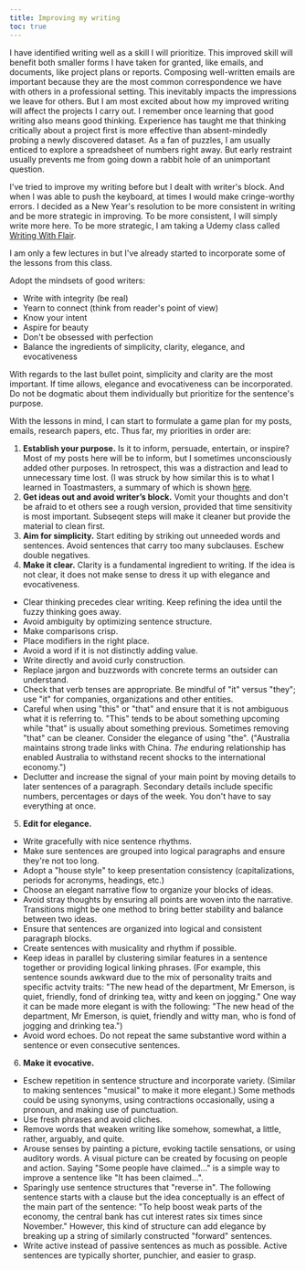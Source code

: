 ```yaml
---
title: Improving my writing 
toc: true
---
```


I have identified writing well as a skill I will prioritize. This improved skill will benefit both smaller forms I have taken for granted, like emails, and documents, like project plans or reports. Composing well-written emails are important because they are the most common correspondence we have with others in a professional setting. This inevitably impacts the impressions we leave for others. But I am most excited about how my improved writing will affect the projects I carry out. I remember once learning that good writing also means good thinking. Experience has taught me that thinking critically about a project first is more effective than absent-mindedly probing a newly discovered dataset. As a fan of puzzles, I am usually enticed to explore a spreadsheet of numbers right away. But early restraint usually prevents me from going down a rabbit hole of an unimportant question.

I've tried to improve my writing before but I dealt with writer's block. And when I was able to push the keyboard, at times I would make cringe-worthy errors. I decided as a New Year's resolution to be more consistent in writing and be more strategic in improving. To be more consistent, I will simply write more here. To be more strategic, I am taking a Udemy class called [Writing With Flair](https://www.udemy.com/course/writing-with-flair-how-to-become-an-exceptional-writer/learn/lecture/1131432?start=0#overview).

I am only a few lectures in but I've already started to incorporate some of the lessons from this class.

Adopt the mindsets of good writers:
- Write with integrity (be real)
- Yearn to connect (think from reader's point of view)
- Know your intent
- Aspire for beauty
- Don't be obsessed with perfection
- Balance the ingredients of simplicity, clarity, elegance, and evocativeness

With regards to the last bullet point, simplicity and clarity are the most important. If time allows, elegance and evocativeness can be incorporated. Do not be dogmatic about them individually but prioritize for the sentence's purpose.

With the lessons in mind, I can start to formulate a game plan for my posts, emails, research papers, etc. Thus far, my priorities in order are:

1. **Establish your purpose.** Is it to inform, persuade, entertain, or inspire? Most of my posts here will be to inform, but I sometimes unconsciously added other purposes. In retrospect, this was a distraction and lead to unnecessary time lost. (I was struck by how similar this is to what I learned in Toastmasters, a summary of which is shown [here](https://ezinearticles.com/?Four-Basic-Speech-Types:-Do-You-Want-to-Persuade,-Inform,-Inspire-or-Entertain?&id=5823240).
2. **Get ideas out and avoid writer’s block.** Vomit your thoughts and don't be afraid to et others see a rough version, provided that time sensitivity is most important. Subseqent steps will make it cleaner but provide the material to clean first.
3. **Aim for simplicity.** Start editing by striking out unneeded words and sentences. Avoid sentences that carry too many subclauses. Eschew double negatives.
4. **Make it clear.** Clarity is a fundamental ingredient to writing. If the idea is not clear, it does not make sense to dress it up with elegance and evocativeness.
- Clear thinking precedes clear writing. Keep refining the idea until the fuzzy thinking goes away.
- Avoid ambiguity by optimizing sentence structure.
- Make comparisons crisp.
- Place modifiers in the right place.
- Avoid a word if it is not distinctly adding value.
- Write directly and avoid curly construction.
- Replace jargon and buzzwords with concrete terms an outsider can understand.
- Check that verb tenses are appropriate. Be mindful of "it" versus "they"; use "it" for companies, organizations and other entities.
- Careful when using "this" or "that" and ensure that it is not ambiguous what it is referring to. "This" tends to be about something upcoming while "that" is usually about something previous. Sometimes removing "that" can be cleaner. Consider the elegance of using "the". ("Australia maintains strong trade links with China. *The* enduring relationship has enabled Australia to withstand recent shocks to the international economy.")
- Declutter and increase the signal of your main point by moving details to later sentences of a paragraph. Secondary details include specific numbers, percentages or days of the week. You don't have to say everything at once.


5. **Edit for elegance.**
- Write gracefully with nice sentence rhythms.
- Make sure sentences are grouped into logical paragraphs and ensure they're not too long.
- Adopt a "house style" to keep presentation consistency (capitalizations, periods for acronyms, headings, etc.)
- Choose an elegant narrative flow to organize your blocks of ideas.
- Avoid stray thoughts by ensuring all points are woven into the narrative. Transitions might be one method to bring better stability and balance between two ideas.
- Ensure that sentences are organized into logical and consistent paragraph blocks.
- Create sentences with musicality and rhythm if possible.
- Keep ideas in parallel by clustering similar features in a sentence together or providing logical linking phrases. (For example, this sentence sounds awkward due to the mix of personality traits and specific actvity traits: "The new head of the department, Mr Emerson, is quiet, friendly, fond of drinking tea, witty and keen on jogging." One way it can be made more elegant is with the following: "The new head of the department, Mr Emerson, is quiet, friendly and witty man,  who is fond of jogging and drinking tea.")
- Avoid word echoes. Do not repeat the same substantive word within a sentence or even consecutive sentences.

6. **Make it evocative.**
- Eschew repetition in sentence structure and incorporate variety. (Similar to making sentences "musical" to make it more elegant.) Some methods could be using synonyms, using contractions occasionally, using a pronoun, and making use of punctuation.
- Use fresh phrases and avoid cliches.
- Remove words that weaken writing like somehow, somewhat, a little, rather, arguably, and quite.
- Arouse senses by painting a picture, evoking tactile sensations, or using auditory words. A visual picture can be created by focusing on people and action. Saying "Some people have claimed..." is a simple way to improve a sentence like "It has been claimed...".
- Sparingly use sentence structures that "reverse in". The following sentence starts with a clause but the idea conceptually is an effect of the main part of the sentence: "To help boost weak parts of the economy, the central bank has cut interest rates six times since November." However, this kind of structure can add elegance by breaking up a string of similarly constructed "forward" sentences.
- Write active instead of passive sentences as much as possible. Active sentences are typically shorter, punchier, and easier to grasp.




